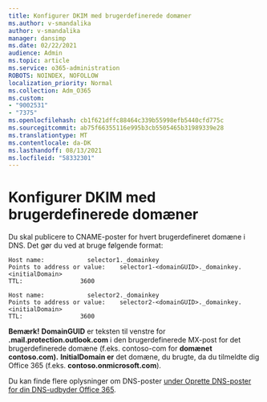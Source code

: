 ```yaml
---
title: Konfigurer DKIM med brugerdefinerede domæner
ms.author: v-smandalika
author: v-smandalika
manager: dansimp
ms.date: 02/22/2021
audience: Admin
ms.topic: article
ms.service: o365-administration
ROBOTS: NOINDEX, NOFOLLOW
localization_priority: Normal
ms.collection: Adm_O365
ms.custom:
- "9002531"
- "7375"
ms.openlocfilehash: cb1f621dffc88464c339b55998efb5440cfd775c
ms.sourcegitcommit: ab75f66355116e995b3cb5505465b31989339e28
ms.translationtype: MT
ms.contentlocale: da-DK
ms.lasthandoff: 08/13/2021
ms.locfileid: "58332301"
---
```

# <a name="set-up-dkim-with-custom-domains"></a>Konfigurer DKIM med brugerdefinerede domæner

Du skal publicere to CNAME-poster for hvert brugerdefineret domæne i DNS. Det gør du ved at bruge følgende format:

```console
Host name:            selector1._domainkey
Points to address or value:    selector1-<domainGUID>._domainkey.<initialDomain>
TTL:                3600

Host name:            selector2._domainkey
Points to address or value:    selector2-<domainGUID>._domainkey.<initialDomain>
TTL:                3600
```
**Bemærk!** **DomainGUID** er teksten til venstre for **.mail.protection.outlook.com** i den brugerdefinerede MX-post for det brugerdefinerede domæne (f.eks. contoso-com for **domænet contoso.com).** **InitialDomain er** det domæne, du brugte, da du tilmeldte dig Office 365 (f.eks. **contoso.onmicrosoft.com**).

Du kan finde flere oplysninger om DNS-poster [under Oprette DNS-poster for din DNS-udbyder Office 365](https://docs.microsoft.com/microsoft-365/admin/get-help-with-domains/create-dns-records-at-any-dns-hosting-provider).